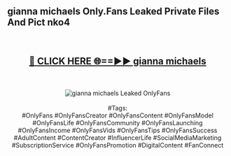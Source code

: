 <h2>gianna michaels Only.Fans Leaked Private Files And Pict nko4</h2>
<br>
<div align="center">
<h2><a href="https://mediafiles.top/gianna_michaels" rel="nofollow">🔴 CLICK HERE 🌐==►► gianna michaels</a></h2>
<br>
<br>
<a href="https://mediafiles.top/gianna_michaels" rel="nofollow" data-target="animated-image.originalLink"><img src="https://i.ibb.co.com/WyWwxjT/player-gif2.gif" alt="gianna michaels Leaked OnlyFans" style="max-width: 100%; display: inline-block;" data-target="animated-image.originalImage"></a>
<br><br>
#Tags:
<br>
#OnlyFans #OnlyFansCreator #OnlyFansContent #OnlyFansModel #OnlyFansLife #OnlyFansCommunity #OnlyFansLaunching #OnlyFansIncome #OnlyFansVids #OnlyFansTips #OnlyFansSuccess #AdultContent #ContentCreator #InfluencerLife #SocialMediaMarketing #SubscriptionService #OnlyFansPromotion #DigitalContent #FanConnect
</div>
<br>